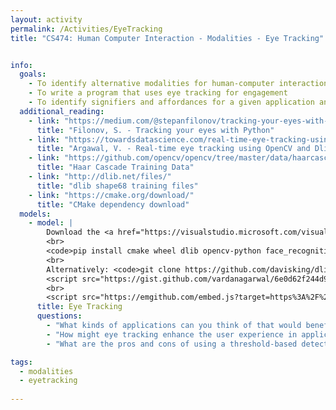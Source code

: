 ```yaml
---
layout: activity
permalink: /Activities/EyeTracking
title: "CS474: Human Computer Interaction - Modalities - Eye Tracking"


info: 
  goals: 
    - To identify alternative modalities for human-computer interaction
    - To write a program that uses eye tracking for engagement
    - To identify signifiers and affordances for a given application and modality
  additional_reading:
    - link: "https://medium.com/@stepanfilonov/tracking-your-eyes-with-python-3952e66194a6"
      title: "Filonov, S. - Tracking your eyes with Python"
    - link: "https://towardsdatascience.com/real-time-eye-tracking-using-opencv-and-dlib-b504ca724ac6"
      title: "Argawal, V. - Real-time eye tracking using OpenCV and Dlib"
    - link: "https://github.com/opencv/opencv/tree/master/data/haarcascades"
      title: "Haar Cascade Training Data"
    - link: "http://dlib.net/files/"
      title: "dlib shape68 training files"
    - link: "https://cmake.org/download/"
      title: "CMake dependency download"
  models:
    - model: |
        Download the <a href="https://visualstudio.microsoft.com/visual-cpp-build-tools/">Visual Studio installer</a> and install the "Desktop Development for C++" module.
        <br>
        <code>pip install cmake wheel dlib opencv-python face_recognition numpy</code>
        <br>
        Alternatively: <code>git clone https://github.com/davisking/dlib.git && cd dlib && python setup.py install --user --no DLIB_GIF_SUPPORT</code>
        <script src="https://gist.github.com/vardanagarwal/6e0d62f244d9d3280379689499bf990c.js"></script> 
        <br>
        <script src="https://emgithub.com/embed.js?target=https%3A%2F%2Fgithub.com%2Fstepacool%2FEye-Tracker%2Fblob%2FNo_GUI%2Ftrack.py&style=github&showBorder=on&showLineNumbers=on&showFileMeta=on&showCopy=on&fetchFromJsDelivr=on"></script>        
      title: Eye Tracking
      questions:
        - "What kinds of applications can you think of that would benefit from eye tracking?"
        - "How might eye tracking enhance the user experience in applications that might not traditionally incorporate it?  In particular, how might eye tracking applications assist disabled persons using software?"
        - "What are the pros and cons of using a threshold-based detection strategy?  How might you automatically calibrate such a system, and how might you allow it to adapt to changing conditions over time?"

tags:
  - modalities
  - eyetracking
  
---
```

